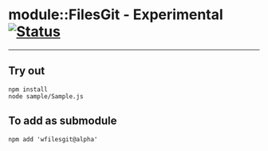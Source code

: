 
# module::FilesGit - Experimental [![Status](https://github.com/Wandalen/wFilesGit/workflows/Test/badge.svg)](https://github.com/Wandalen/wFilesGit/actions?query=workflow%3ATest)

___

## Try out
```
npm install
node sample/Sample.js
```

## To add as submodule
```
npm add 'wfilesgit@alpha'
```

